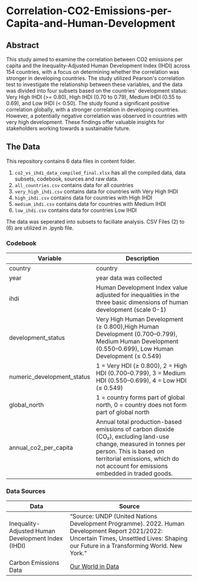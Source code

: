 # Correlation-CO2-Emissions-per-Capita-and-Human-Development

## Abstract
This study aimed to examine the correlation between CO2 emissions per capita and the Inequality-Adjusted Human Development Index (IHDI) across 154 countries, with a focus on determining whether the correlation was stronger in developing countries. The study utilized Pearson's correlation test to investigate the relationship between these variables, and the data was divided into four subsets based on the countries' development status: Very High IHDI (>= 0.80), High IHDI (0.70 to 0.79), Medium IHDI (0.55 to 0.69), and Low IHDI (< 0.50). The study found a significant positive correlation globally, with a stronger correlation in developing countries. However, a potentially negative correlation was observed in countries with very high development. These findings offer valuable insights for stakeholders working towards a sustainable future.

## The Data

This repository contains 6 data files in content folder.
1. `co2_vs_ihdi_data_compiled_final.xlsx` has all the compiled data, data subsets, codebook, sources and raw data.
2. `all_countries.csv` contains data for all countries
3. `very_high_ihdi.csv` contains data for countries with Very High IHDI
4. `high_ihdi.csv` contains data for countries with High IHDI
5. `medium_ihdi.csv` contains data for countries with Medium IHDI
6. `low_ihdi.csv` contains data for countries Low IHDI

The data was seperated into subsets to faciliate analysis. CSV Files (2) to (6) are utilized in .ipynb file. 

### Codebook 

| Variable      | Description |
| ----------- | ----------- |
| country      | country       |
| year   | year data was collected        |
| ihdi|         Human Development Index value adjusted for inequalities in the three basic dimensions of human development (scale 0-1)    |
|  development_status| Very High Human Development (≥ 0.800),High Human Development (0.700–0.799), Medium Human Development (0.550–0.699), Low Human Development (≤ 0.549)      |
|          numeric_development_status   |   1 = Very HDI (≥ 0.800), 2 = High HDI (0.700–0.799), 3 = Medium HDI (0.550–0.699), 4 = Low HDI (≤ 0.549)          |
|        global_north     |     1 = country forms part of global north, 0 = country does not form part of global north        |
| annual_co2_per_capita | Annual total production-based emissions of carbon dioxide (CO₂), excluding land-use change, measured in tonnes per person. This is based on territorial emissions, which do not account for emissions embedded in traded goods.        |

### Data Sources
| Data| Source|
|------|-----|
| Inequality-Adjusted Human Development Index (IHDI) | “Source: UNDP (United Nations Development Programme). 2022. Human Development Report 2021/2022: Uncertain Times, Unsettled Lives: Shaping our Future in a Transforming World. New York.” |
| Carbon Emissions Data | [Our World in Data](https://github.com/owid/co2-data) |

